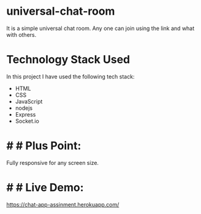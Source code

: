 # universal-chat-room
It is a simple universal chat room. Any one can join using the link and what with others.

# Technology Stack Used
In this project I have used the following tech stack:
* HTML
* CSS
* JavaScript
* nodejs
* Express
* Socket.io

# # # Plus Point:

Fully responsive for any  screen size. 

# # # Live Demo:

https://chat-app-assinment.herokuapp.com/

